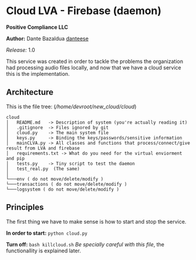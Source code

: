 # Cloud LVA - Firebase (daemon)

**Positive Compliance LLC**

**Author:** Dante Bazaldua [danteese](https://github.com/danteese)

*Release:* 1.0

This service was created in order to tackle the problems the organization had processing audio files locally, and now that we have a cloud service this is the implementation. 

Architecture
------------

This is the file tree: (_/home/devroot/new_cloud/cloud_)
```
cloud
│   README.md   -> Description of system (you're actually reading it)
│   .gitignore  -> Files ignored by git 
│   cloud.py    -> The main system file
│   keys.py     -> Binding the keys/passwords/sensitive information
│   mainCLVA.py -> All classes and functions that process/connect/give result from LVA and firebase
│   requirements.txt -> What do you need for the virtual enviorment and pip 
│   tests.py    -> Tiny script to test the daemon
│   test_real.py  (The same)
│
└───env ( do not move/delete/modify )
└───transactions ( do not move/delete/modify )
└───logsystem ( do not move/delete/modify )
```

Principles 
----------

The first thing we have to make sense is how to start and stop the service. 

**In order to start:** `python cloud.py`

**Turn off:** `bash killcloud.sh` _Be specially careful with this file_, the functionallity is explained later.
